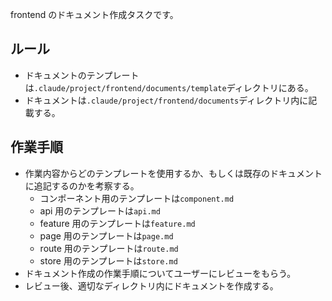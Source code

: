 frontend のドキュメント作成タスクです。

## ルール

- ドキュメントのテンプレートは`.claude/project/frontend/documents/template`ディレクトリにある。
- ドキュメントは`.claude/project/frontend/documents`ディレクトリ内に記載する。

## 作業手順

- 作業内容からどのテンプレートを使用するか、もしくは既存のドキュメントに追記するのかを考察する。
  - コンポーネント用のテンプレートは`component.md`
  - api 用のテンプレートは`api.md`
  - feature 用のテンプレートは`feature.md`
  - page 用のテンプレートは`page.md`
  - route 用のテンプレートは`route.md`
  - store 用のテンプレートは`store.md`
- ドキュメント作成の作業手順についてユーザーにレビューをもらう。
- レビュー後、適切なディレクトリ内にドキュメントを作成する。
